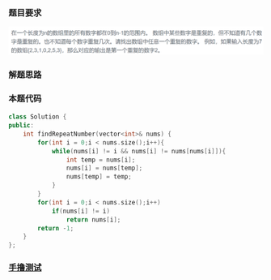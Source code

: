 ### 题目要求

![](pic/offer3.png)

### 解题思路

### 本题代码

```c++
class Solution {
public:
    int findRepeatNumber(vector<int>& nums) {
        for(int i = 0;i < nums.size();i++){
            while(nums[i] != i && nums[i] != nums[nums[i]]){
                int temp = nums[i];
                nums[i] = nums[temp];
                nums[temp] = temp;
            }
        }
        for(int i = 0;i < nums.size();i++)
            if(nums[i] != i)
                return nums[i];
        return -1;
    }
};
```

### [手撸测试](https://www.nowcoder.com/practice/623a5ac0ea5b4e5f95552655361ae0a8?tpId=13&tqId=11203&tPage=1&rp=1&ru=/ta/coding-interviews&qru=/ta/coding-interviews/question-ranking)   

